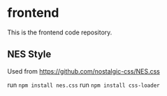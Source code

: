 # frontend

This is the frontend code repository.

## NES Style
Used from https://github.com/nostalgic-css/NES.css

run `npm install nes.css`
run `npm install css-loader`